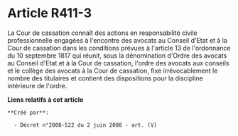 # Article R411-3

La Cour de cassation connaît des actions en responsabilité civile professionnelle engagées à l'encontre des avocats au
Conseil d'Etat et à la Cour de cassation dans les conditions prévues à l'article 13 de l'ordonnance du 10 septembre 1817 qui
réunit, sous la dénomination d'Ordre des avocats au Conseil d'Etat et à la Cour de cassation, l'ordre des avocats aux
conseils et le collège des avocats à la Cour de cassation, fixe irrévocablement le nombre des titulaires et contient des
dispositions pour la discipline intérieure de l'ordre.

**Liens relatifs à cet article**

	**Créé par**:

	  - Décret n°2008-522 du 2 juin 2008 - art. (V)
